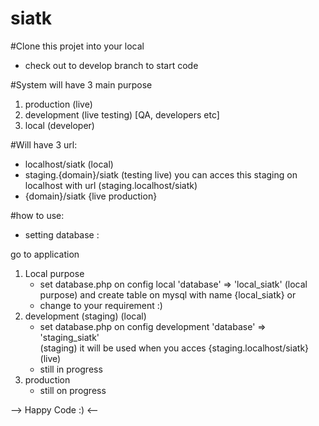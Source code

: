 # siatk

#Clone this projet into your local 
- check out to develop branch to start code 


#System will have 3 main purpose 
1. production (live)
2. development (live testing) [QA, developers etc]
3. local (developer)

#Will have 3 url:
- localhost/siatk (local)
- staging.{domain}/siatk (testing live) 
		you can acces this staging on localhost with url (staging.localhost/siatk)
- {domain}/siatk {live production}

#how to use:
 - setting database :

go to application
1. Local purpose
	- set database.php on config local 
		'database' => 'local_siatk' (local purpose) 
		and create table on mysql with name {local_siatk}
		or
	- change to your requirement :)
2. development (staging)
	(local)
	- set database.php on config development 'database' => 'staging_siatk'	
		(staging) it will be used when you acces {staging.localhost/siatk}
	(live)
	- still in progress
3. production 
	- still on progress
	
--> Happy Code :) <--
